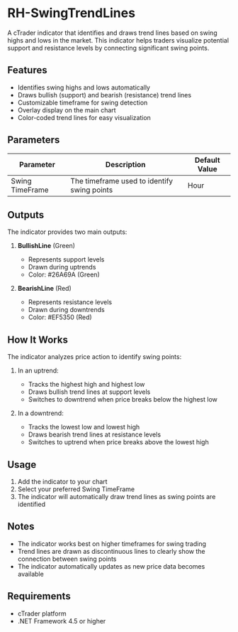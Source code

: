 # RH-SwingTrendLines

A cTrader indicator that identifies and draws trend lines based on swing highs and lows in the market. This indicator helps traders visualize potential support and resistance levels by connecting significant swing points.

## Features

- Identifies swing highs and lows automatically
- Draws bullish (support) and bearish (resistance) trend lines
- Customizable timeframe for swing detection
- Overlay display on the main chart
- Color-coded trend lines for easy visualization

## Parameters

| Parameter | Description | Default Value |
|-----------|-------------|---------------|
| Swing TimeFrame | The timeframe used to identify swing points | Hour |

## Outputs

The indicator provides two main outputs:

1. **BullishLine** (Green)
   - Represents support levels
   - Drawn during uptrends
   - Color: #26A69A (Green)

2. **BearishLine** (Red)
   - Represents resistance levels
   - Drawn during downtrends
   - Color: #EF5350 (Red)

## How It Works

The indicator analyzes price action to identify swing points:

1. In an uptrend:
   - Tracks the highest high and highest low
   - Draws bullish trend lines at support levels
   - Switches to downtrend when price breaks below the highest low

2. In a downtrend:
   - Tracks the lowest low and lowest high
   - Draws bearish trend lines at resistance levels
   - Switches to uptrend when price breaks above the lowest high

## Usage

1. Add the indicator to your chart
2. Select your preferred Swing TimeFrame
3. The indicator will automatically draw trend lines as swing points are identified

## Notes

- The indicator works best on higher timeframes for swing trading
- Trend lines are drawn as discontinuous lines to clearly show the connection between swing points
- The indicator automatically updates as new price data becomes available

## Requirements

- cTrader platform
- .NET Framework 4.5 or higher
